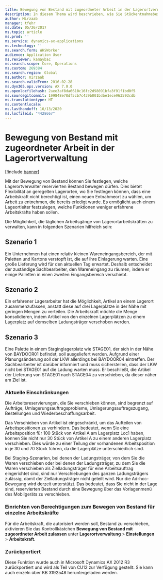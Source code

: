 ```yaml
---
title: Bewegung von Bestand mit zugeordneter Arbeit in der Lagerortverwaltung
description: In diesem Thema wird beschrieben, wie Sie Stückentnahmebestätigung über ein mobiles Gerät einrichten und anwenden.
author: Mirzaab
manager: tfehr
ms.date: 05/26/2017
ms.topic: article
ms.prod: ''
ms.service: dynamics-ax-applications
ms.technology: ''
ms.search.form: WHSWorker
audience: Application User
ms.reviewer: kamaybac
ms.search.scope: Core, Operations
ms.custom: 269384
ms.search.region: Global
ms.author: mirzaab
ms.search.validFrom: 2016-02-28
ms.dyn365.ops.version: AX 7.0.0
ms.openlocfilehash: 2aee3af8da6610c16fc2d98091bfa3f01f1bd0f5
ms.sourcegitcommit: 199848e78df5cb7c439b001bdbe1ece963593cdb
ms.translationtype: HT
ms.contentlocale: 
ms.lasthandoff: 10/13/2020
ms.locfileid: "4428667"
---
```

# <a name="movement-of-inventory-with-associated-work-in-warehouse-management"></a>Bewegung von Bestand mit zugeordneter Arbeit in der Lagerortverwaltung

[!include [banner](../includes/banner.md)]

Mit der Bewegung von Bestand können Sie festlegen, welche Lagerortverwalter reservierten Bestand bewegen dürfen. Dies bietet Flexibilität an geregelten Lagerorten, wo Sie festlegen können, dass eine Arbeitskraft nicht berechtigt ist, einen neuen Entnahmeort zu wählen, um Arbeit zu entnehmen, die bereits erledigt wurde. Es ermöglicht auch einem Lageortleiter festzulegen, welche Funktionen weniger erfahrene Arbeitskräfte haben sollen.

Die Möglichkeit, die täglichen Arbeitsgänge von Lagerortarbeitskräften zu verwalten, kann in folgenden Szenarien hilfreich sein:

## <a name="scenario-1"></a>Szenario 1
Ein Unternehmen hat einen relativ kleinen Wareneingangsbereich, der mit Paletten und Kartons verstopft ist, die auf ihre Einlagerung warten. Eine große Lieferung wird für den aktuellen Tag erwartet. Deshalb entscheidet der zuständige Sachbearbeiter, den Wareneingang zu räumen, indem er einige Palletten in einen zweiten Eingangsbereich verschiebt.

## <a name="scenario-2"></a>Szenario 2
Ein erfahrener Lagerarbeiter hat die Möglichkeit, Artikel an einem Lagerort zusammenzufassen, anstatt diese auf drei Lagerplätze in der Nähe mit geringen Mengen zu verteilen. Die Arbeitskraft möchte die Menge konsolidieren, indem Artikel von den einzelnen Lagerplätzen zu einem Lagerplatz auf demselben Ladungsträger verschoben werden.

## <a name="scenario-3"></a>Szenario 3
Eine Palette in einem Staginglagerplatz wie STAGE01, der sich in der Nähe von BAYDOOR01 befindet, soll ausgeliefert werden. Aufgrund einer Planungsänderung soll der LKW allerdings bei BAYDOOR04 eintreffen. Der Sachbearbeiter ist darüber informiert und muss sicherstellen, dass der LKW nicht bei STAGE01 auf die Ladung warten muss. Er beschließt, die Artikel der Lieferung von STAGE01 nach STAGE04 zu verschieben, da dieser näher am Ziel ist.

### <a name="current-limitations"></a>Aktuelle Einschränkungen

Die Arbeitsreservierungen, die Sie verschieben können, sind begrenzt auf Aufträge, Umlagerungsauftragsprobleme, Umlagerungsauftragszugang, Bestellungen und Wiederbeschaffungsarbeit.

Das Verschieben von Artikel ist eingeschränkt, um das Aufteilen von Arbeitspositionen zu verhindern. Das bedeutet, wenn Sie eine Arbeitsposition für 100 Stück von Artikel A am Lagerplatz Loc1 haben, können Sie nicht nur 30 Stück von Artikel A zu einem anderen Lagerplatz verschieben. Dies würde zu einer Teilung der vorhandenen Arbeitsposition in je 30 und 70 Stück führen, da die Lagerplätze unterschiedlich sind.

Bei Staging-Szenarien, bei denen der Ladungsträger, von dem Sie die Waren verschieben oder bei denen der Ladungsträger, zu dem Sie die Waren verschieben als Zielladungsträger für eine Arbeitsauftrag eingerichtet sind, sind nur Verschiebungen des ganzen Ladungsträgers zulässig, damit der Zielladungsträger nicht geteilt wird.
Nur die Ad-hoc-Bewegung wird derzeit unterstützt. Das bedeutet, dass Sie nicht in der Lage sind, reservierten Bestand durch eine Bewegung über das Vorlagenmenü des Mobilgeräts zu verschieben.

### <a name="set-up-permission-to-move-reserved-inventory-for-individual-workers"></a>Einrichten von Berechtigungen zum Bewegen von Bestand für einzelne Arbeitskräfte

Für die Arbeitskraft, die autorisiert werden soll, Bestand zu verschieben, aktivieren Sie das Kontrollkästchen **Bewegung von Bestand mit zugeordneter Arbeit zulassen** unter **Lagerortverwaltung** > **Einstellungen** > **Arbeitskraft**.  

### <a name="backported"></a>Zurückportiert

Diese Funktion wurde auch in Microsoft Dynamics AX 2012 R3 zurückportiert und wird als Teil von CU12 zur Verfügung gestellt.
Sie kann auch einzeln über KB 3192548 heruntergeladen werden. 

